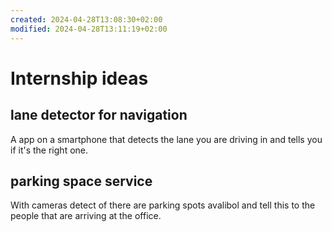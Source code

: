 ```yaml
---
created: 2024-04-28T13:08:30+02:00
modified: 2024-04-28T13:11:19+02:00
---
```


# Internship ideas

## lane detector for navigation

A app on a smartphone that detects the lane you are driving in and tells you if it's the right one.

## parking space service

With cameras detect of there are parking spots avalibol and tell this to the people that are arriving at the office.
